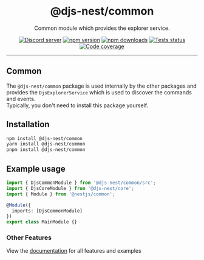 <div align="center">
    <h1>@djs-nest/common</h1>
    Common module which provides the explorer service.
    <br/>
    <p>
        <a href="https://discord.gg/ZTapEzyD6G"><img src="https://img.shields.io/discord/1077051842615312496?color=5865F2&logo=discord&logoColor=white" alt="Discord server" /></a>
		<a href="https://www.npmjs.com/package/@djs-nest/common"><img src="https://img.shields.io/npm/v/@djs-nest/common.svg?maxAge=3600" alt="npm version" /></a>
		<a href="https://www.npmjs.com/package/@djs-nest/common"><img src="https://img.shields.io/npm/dt/@djs-nest/common.svg?maxAge=3600" alt="npm downloads" /></a>
		<a href="https://github.com/djs-nest/djs-nest/actions"><img src="https://github.com/djs-nest/djs-nest/actions/workflows/tests.yml/badge.svg" alt="Tests status" /></a>
		<a href="https://codecov.io/gh/djs-nest/djs-nest" ><img src="https://codecov.io/gh/djs-nest/djs-nest/branch/main/graph/badge.svg?flag=common" alt="Code coverage" /></a>
	</p>
</div>

---

## Common

The `@djs-nest/common` package is used internally by the other packages and provides the `DjsExplorerService` which is
used to discover the commands and events.  
Typically, you don't need to install this package yourself.

## Installation

```bash
npm install @djs-nest/common
yarn install @djs-nest/common
pnpm install @djs-nest/common
```

## Example usage

```ts
import { DjsCommonModule } from '@djs-nest/common/src';
import { DjsCoreModule } from '@djs-nest/core';
import { Module } from '@nestjs/common';

@Module({
  imports: [DjsCommonModule]
})
export class MainModule {}
```

### Other Features

View the [documentation][documentation] for all features and examples

[documentation]: https://djs-nest.github.io/djs-nest/
